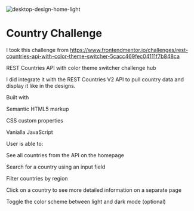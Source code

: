 
![desktop-design-home-light](https://user-images.githubusercontent.com/36826448/159699022-2f8a4ecc-8aa5-4697-874d-1516f9366fba.jpg)




# Country Challenge

I took this challenge from https://www.frontendmentor.io/challenges/rest-countries-api-with-color-theme-switcher-5cacc469fec04111f7b848ca

REST Countries API with color theme switcher challenge hub

I did integrate it with the REST Countries V2 API to pull country data and display it like in the designs.



Built with

Semantic HTML5 markup

CSS custom properties

Vanialla JavaScript



User is able to:

See all countries from the API on the homepage

Search for a country using an input field

Filter countries by region

Click on a country to see more detailed information on a separate page

Toggle the color scheme between light and dark mode (optional)

